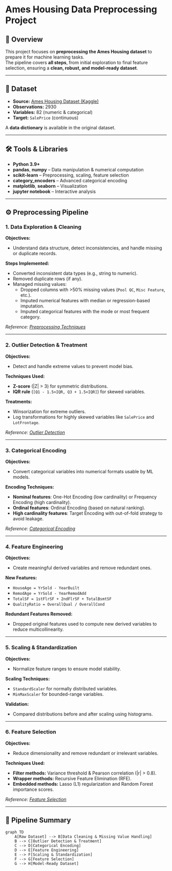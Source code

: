 # Ames Housing Data Preprocessing Project

## 📌 Overview
This project focuses on **preprocessing the Ames Housing dataset** to prepare it for machine learning tasks.  
The pipeline covers **all steps**, from initial exploration to final feature selection, ensuring a **clean, robust, and model-ready dataset**.

---

## 📂 Dataset
- **Source:** [Ames Housing Dataset (Kaggle)](https://www.kaggle.com/datasets/shashanknecrothapa/ames-housing-dataset)
- **Observations:** 2930  
- **Variables:** 82 (numeric & categorical)  
- **Target:** `SalePrice` (continuous)

A **data dictionary** is available in the original dataset.

---

## 🛠 Tools & Libraries
- **Python 3.9+**
- **pandas**, **numpy** – Data manipulation & numerical computation  
- **scikit-learn** – Preprocessing, scaling, feature selection  
- **category_encoders** – Advanced categorical encoding  
- **matplotlib**, **seaborn** – Visualization  
- **jupyter notebook** – Interactive analysis  

---

## ⚙️ Preprocessing Pipeline

### 1. Data Exploration & Cleaning
**Objectives:**  
- Understand data structure, detect inconsistencies, and handle missing or duplicate records.

**Steps Implemented:**  
- Converted inconsistent data types (e.g., string to numeric).  
- Removed duplicate rows (if any).  
- Managed missing values:
  - Dropped columns with >50% missing values (`Pool QC`, `Misc Feature`, etc.).
  - Imputed numerical features with median or regression-based imputation.
  - Imputed categorical features with the mode or most frequent category.  

_Reference: [Preprocessing Techniques](pretretementDonnees-pages-2.pdf)_

---

### 2. Outlier Detection & Treatment
**Objectives:**  
- Detect and handle extreme values to prevent model bias.

**Techniques Used:**  
- **Z-score** (|Z| > 3) for symmetric distributions.  
- **IQR rule** (`[Q1 - 1.5×IQR, Q3 + 1.5×IQR]`) for skewed variables.  

**Treatments:**  
- Winsorization for extreme outliers.  
- Log transformations for highly skewed variables like `SalePrice` and `LotFrontage`.  

_Reference: [Outlier Detection](outliers.pdf)_

---

### 3. Categorical Encoding
**Objectives:**  
- Convert categorical variables into numerical formats usable by ML models.

**Encoding Techniques:**  
- **Nominal features**: One-Hot Encoding (low cardinality) or Frequency Encoding (high cardinality).  
- **Ordinal features**: Ordinal Encoding (based on natural ranking).  
- **High cardinality features**: Target Encoding with out-of-fold strategy to avoid leakage.  

_Reference: [Categorical Encoding](Encodage_categoriel_et_text_preprocessing.pdf)_

---

### 4. Feature Engineering
**Objectives:**  
- Create meaningful derived variables and remove redundant ones.

**New Features:**  
- `HouseAge = YrSold - YearBuilt`  
- `RemodAge = YrSold - YearRemodAdd`  
- `TotalSF = 1stFlrSF + 2ndFlrSF + TotalBsmtSF`  
- `QualityRatio = OverallQual / OverallCond`

**Redundant Features Removed:**  
- Dropped original features used to compute new derived variables to reduce multicollinearity.

---

### 5. Scaling & Standardization
**Objectives:**  
- Normalize feature ranges to ensure model stability.

**Scaling Techniques:**  
- `StandardScaler` for normally distributed variables.  
- `MinMaxScaler` for bounded-range variables.  

**Validation:**  
- Compared distributions before and after scaling using histograms.

---

### 6. Feature Selection
**Objectives:**  
- Reduce dimensionality and remove redundant or irrelevant variables.

**Techniques Used:**  
- **Filter methods:** Variance threshold & Pearson correlation (|r| > 0.8).  
- **Wrapper methods:** Recursive Feature Elimination (RFE).  
- **Embedded methods:** Lasso (L1) regularization and Random Forest importance scores.  

_Reference: [Feature Selection](feature_selection.pdf)_

---

## 🔄 Pipeline Summary
```mermaid
graph TD
    A[Raw Dataset] --> B[Data Cleaning & Missing Value Handling]
    B --> C[Outlier Detection & Treatment]
    C --> D[Categorical Encoding]
    D --> E[Feature Engineering]
    E --> F[Scaling & Standardization]
    F --> G[Feature Selection]
    G --> H[Model-Ready Dataset]
